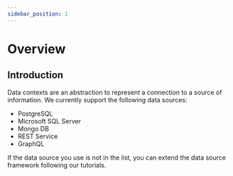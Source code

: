 ```yaml
---
sidebar_position: 1
---
```


# Overview

## Introduction

Data contexts are an abstraction to represent a connection to a source
of information. We currently support the following data sources:

* PostgreSQL
* Microsoft SQL Server
* Mongo DB
* REST Service
* GraphQL

If the data source you use is not in the list, you can extend the data
source framework following our tutorials.
